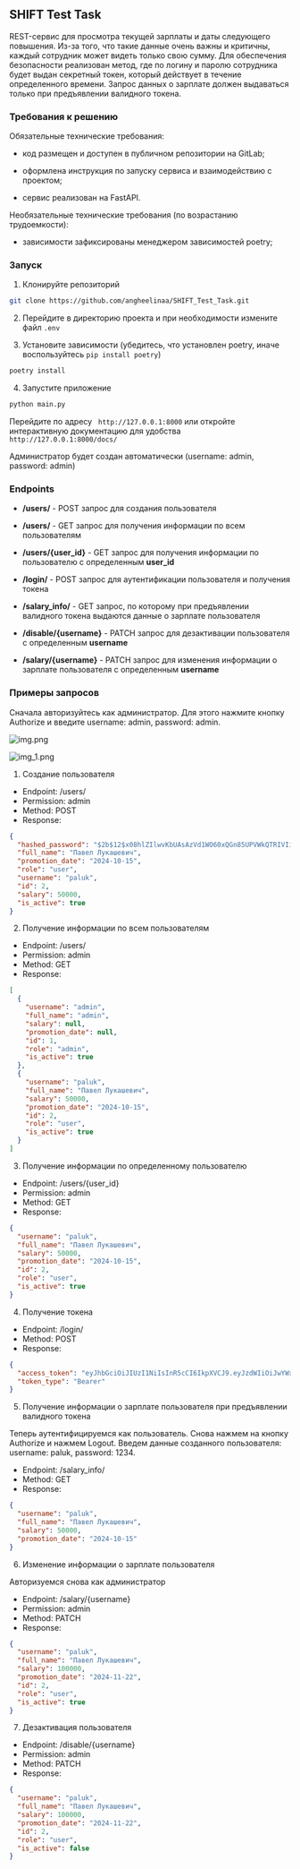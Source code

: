 ## SHIFT Test Task
REST-сервис для просмотра текущей зарплаты и даты следующего
повышения. Из-за того, что такие данные очень важны и критичны, каждый
сотрудник может видеть только свою сумму. Для обеспечения безопасности реализован метод, где по логину и паролю сотрудника будет выдан
секретный токен, который действует в течение определенного времени. Запрос
данных о зарплате должен выдаваться только при предъявлении валидного токена.

### Требования к решению
Обязательные технические требования:

* код размещен и доступен в публичном репозитории на GitLab;

* оформлена инструкция по запуску сервиса и взаимодействию с проектом;

* сервис реализован на FastAPI.

Необязательные технические требования (по возрастанию трудоемкости):

* зависимости зафиксированы менеджером зависимостей poetry;

### Запуск
1. Клонируйте репозиторий 
```bash
git clone https://github.com/angheelinaa/SHIFT_Test_Task.git
```

2. Перейдите в директорию проекта и при необходимости измените файл `.env`

3. Установите зависимости (убедитесь, что установлен poetry, иначе воспользуйтесь `pip install poetry`)
```bash
poetry install
```

4. Запустите приложение
```bash
python main.py
```

Перейдите по адресу ` http://127.0.0.1:8000` или откройте интерактивную документацию для удобства `http://127.0.0.1:8000/docs/`

Администратор будет создан автоматически (username: admin, password: admin)

### Endpoints
 * **/users/** - POST запрос для создания пользователя
 * **/users/** - GET запрос для получения информации по всем пользователям
 * **/users/{user_id}** - GET запрос для получения информации по пользователю с определенным **user_id**

 * **/login/** - POST запрос для аутентификации пользователя и получения токена
 * **/salary_info/** - GET запрос, по которому при предъявлении валидного токена выдаются данные о зарплате пользователя

 * **/disable/{username}** - PATCH запрос для дезактивации пользователя с определенным **username**
 * **/salary/{username}** - PATCH запрос для изменения информации о зарплате пользователя с определенным **username**

### Примеры запросов
Сначала авторизуйтесь как администратор. Для этого нажмите кнопку Authorize и введите username: admin, password: admin.


![img.png](img.png)

![img_1.png](img_1.png)

1. Создание пользователя
* Endpoint: /users/
* Permission: admin
* Method: POST
* Response:
```json
{
  "hashed_password": "$2b$12$x08hlZIlwvKbUAsAzVd1WO60xQGn85UPVWkQTRIVIi3kJHDMHTABa",
  "full_name": "Павел Лукашевич",
  "promotion_date": "2024-10-15",
  "role": "user",
  "username": "paluk",
  "id": 2,
  "salary": 50000,
  "is_active": true
}
```

2. Получение информации по всем пользователям
* Endpoint: /users/
* Permission: admin
* Method: GET
* Response:
```json
[
  {
    "username": "admin",
    "full_name": "admin",
    "salary": null,
    "promotion_date": null,
    "id": 1,
    "role": "admin",
    "is_active": true
  },
  {
    "username": "paluk",
    "full_name": "Павел Лукашевич",
    "salary": 50000,
    "promotion_date": "2024-10-15",
    "id": 2,
    "role": "user",
    "is_active": true
  }
]
```

3. Получение информации по определенному пользователю
* Endpoint: /users/{user_id}
* Permission: admin
* Method: GET
* Response:
```json
{
  "username": "paluk",
  "full_name": "Павел Лукашевич",
  "salary": 50000,
  "promotion_date": "2024-10-15",
  "id": 2,
  "role": "user",
  "is_active": true
}
```

4. Получение токена
* Endpoint: /login/
* Method: POST
* Response:
```json
{
  "access_token": "eyJhbGciOiJIUzI1NiIsInR5cCI6IkpXVCJ9.eyJzdWIiOiJwYWx1ayIsImV4cCI6MTcxNTE5NjQxOX0.r-H1VLp9lwq9NMGJdoNTA2Pst21VQbV2E0ro-D1TSx0",
  "token_type": "Bearer"
}
```

5. Получение информации о зарплате пользователя при предъявлении валидного токена

Теперь аутентифицируемся как пользователь. Снова нажмем на кнопку Authorize и нажмем Logout.
Введем данные созданного пользователя: username: paluk, password: 1234.
* Endpoint: /salary_info/
* Method: GET
* Response:
```json
{
  "username": "paluk",
  "full_name": "Павел Лукашевич",
  "salary": 50000,
  "promotion_date": "2024-10-15"
}
```

6. Изменение информации о зарплате пользователя

Авторизуемся снова как администратор

* Endpoint: /salary/{username}
* Permission: admin
* Method: PATCH
* Response:
```json
{
  "username": "paluk",
  "full_name": "Павел Лукашевич",
  "salary": 100000,
  "promotion_date": "2024-11-22",
  "id": 2,
  "role": "user",
  "is_active": true
}
```

7. Дезактивация пользователя

* Endpoint: /disable/{username}
* Permission: admin
* Method: PATCH
* Response:
```json
{
  "username": "paluk",
  "full_name": "Павел Лукашевич",
  "salary": 100000,
  "promotion_date": "2024-11-22",
  "id": 2,
  "role": "user",
  "is_active": false
}
```

